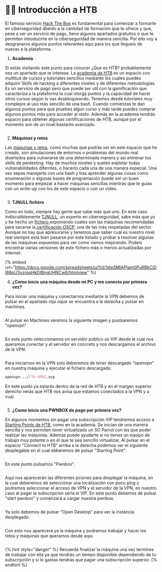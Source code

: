 # 👨🏫 Introducción a HTB

El famoso servicio [Hack The Box](https://www.hackthebox.com/) es fundamental para comenzar a formarte en ciberseguridad dbeido a la cantidad de formación que te ofrece y que, pese a ser un servicio de pago, tiene algunos apartados gratuitos o que te permiten introducirte en la ciberseguridad de manera sencilla. Por ello voy a desgranaros algunos puntos relevantes aqui para los que llegueís de nuevas a la plataforma.&#x20;

1. **Academia**

Si estás visitando este punto para conocer ¿Que es HTB? probablemente sea un apartado que te interese. La [academia de HTB](https://academy.hackthebox.com/) es un espacio con multitud de cursos y tutoriales sencillos mediante los cuales puedes adquirir Skills de hacking a diferentes niveles y de diferentes metodologías. Es un servicio de pago pero que puede ser util con la gamificación que caracteriza a la plataforma la cual otorga puntos y la capacidad de hacer otros cursos según lo vas desbloqueando. Tenemos desde tutoriales muy complejos al uso más sencillo de una bash. Cuando comienzas te dan algunos puntos para que pruebes algun curso y más tarde puedes comprar algunos puntos más para acceder al resto. Además en la academia tendrás espacio para obtener algunas certificaciones de HTB, aunque por el momento son de un nivel bastante avanzado.&#x20;

<figure><img src="../../.gitbook/assets/1 (12).png" alt=""><figcaption></figcaption></figure>

2. **Máquinas y retos**&#x20;

Las [máquinas y retos](https://app.hackthebox.com/login), como muchas que podrás ver en este espacio que he creado, son simulaciones de entornos o problemas del mundo real diseñados para vulnerarse de una determinada manera y así entrenar tus skills de pentesting. Hay de muchos niveles y suelen explotar todas vulnerabilidades diferntes, o hacerlo cada una de una manera especial. Una vez sepas manejarte con una bash y tras aprender algunas cosas como enumeración o algunas bases de programación puede ser un buen momento para empezar a hacer máquinas sencillas mientras que te guias con un write-up coo los de este espacio o con un video.&#x20;

<figure><img src="../../.gitbook/assets/3 (12).png" alt=""><figcaption></figcaption></figure>

3. **TJNULL fichero**

Como en todo, siempre hay gente que sabe más que uno. En este caso indiscutiblemente [TJNULL](https://github.com/tjnull), un experto en ciberseguridad, sabe más que yo y ha hecho un [fichero ](https://docs.google.com/spreadsheets/u/1/d/1dwSMIAPIam0PuRBkCiDI88pU3yzrqqHkDtBngUHNCw8/htmlview)exponiendo cuales son las máquinas recomendadas para sacarse la[ certificación OSCP](https://www.offsec.com/courses/pen-200/?utm\_campaign=Google-Ads\_Brand\_PPC\_PWK\_2020\_Update\_EUR\&utm\_medium=cpc\&utm\_source=google\&utm\_content=crid=649700848527\&utm\_term=kwd=oscp:cid-9267886936:kwd-304102459:dev-c:mt-b\&gclid=EAIaIQobChMIuIrk1JL5\_QIVmbfVCh0Lzw7HEAAYASAAEgIAR\_D\_BwE), una de las más respetadas del sector. Aunque no hay que apresurarse y tenemos que saber cual es nuestro nivel real siempre está bien pasarse por este listado y probar a resolver algunas de las máquinas expuestas para ver como vamos mejorando. Podeís encontrar varias versiones de este fichero más o menos actualizadas por internet.&#x20;

{% embed url="https://docs.google.com/spreadsheets/u/1/d/1dwSMIAPIam0PuRBkCiDI88pU3yzrqqHkDtBngUHNCw8/htmlview" %}

4. **¿Como inicio una máquina desde mi PC y me conecto por primera vez?**

Para iniciar una máquina y conectarnos mediante la VPN debemos de pulsar en el apartado rojo oque se encuentra a la derecha y pulsar en machines.&#x20;

<figure><img src="../../.gitbook/assets/2 (13).png" alt=""><figcaption></figcaption></figure>

Al pulsar en Machines veremos la siguiente imagen y puslsaremos "openvpn"&#x20;

<figure><img src="../../.gitbook/assets/3 (11).png" alt=""><figcaption></figcaption></figure>

En este punto seleccionamos un servidor público so VIP desde le cual nos queramos conectar y el servidor en concreto y nos descargamos el archivo de la VPN.&#x20;

<figure><img src="../../.gitbook/assets/11 (4).png" alt=""><figcaption></figcaption></figure>

Para iniciarnos en la VPN solo deberemos de tener descargado "openvpn" en nuestra máquina y ejecutar el fichero descargado.

```bash
openvpn ../[TU-VPN].ovp
```

En este punto ya estarás dentro de la red de HTB y en el margen superior derecho verás que HTB nos avisa que estamos conectados a la VPN y a cual.&#x20;

<figure><img src="../../.gitbook/assets/12 (5).png" alt=""><figcaption></figcaption></figure>

5. **¿Como inicio una PWNBOX de pago por primera vez?**

En algunos momentos sin pagar una subscripción VIP tendremos acceso a [Starting Points de HTB](https://help.hackthebox.com/en/articles/5185687-introduction-to-lab-access), como en la academia. Se inician de una manera sencilla y nos permiten tener virtualizado un SO Parrot con las que poder realizar las máquinas. Además puede ayudarte si no tienes un equipo de trabajo muy potente o en el que te sea sencillo virtualizar. Al pulsar en el espacio "Connect to HTB" arriba a la derecha podemos ver el siguiente desplegable en el cual deberemos de pulsar "Starting Point".

<figure><img src="../../.gitbook/assets/1 (10).png" alt=""><figcaption></figcaption></figure>

En este punto pulsamos "Pwnbox".

<figure><img src="../../.gitbook/assets/2 (10).png" alt=""><figcaption></figcaption></figure>

Aqui nos aparecerán las diferentes pciones para desplegar la máquina, en la cual deberemos de seleccionar una localización con poco ping y podremos seleccionar el acceso de VPN y el servidor de la VPN, en nuestro caso al pagar la subscripción sería el VIP.  En este punto debemos de pulsar "start pwnbox" y comenzará a cargar nuestra pwnbox.

<figure><img src="../../.gitbook/assets/5 (11).png" alt=""><figcaption></figcaption></figure>

Ya solo debemos de pulsar "Open Desktop" para ver la instancia desplegado.&#x20;

<figure><img src="../../.gitbook/assets/1 (11).png" alt=""><figcaption></figcaption></figure>

Con esto nos aparecerá ya la máquina y podremos trabajar y hacer los retos y máquinas que queramos desde aqui.&#x20;

<figure><img src="../../.gitbook/assets/1 (14).png" alt=""><figcaption></figcaption></figure>

{% hint style="danger" %}
Recuerda finalizar la máquina una vez termines de trabajar con ella ya que tendrás un tiempo disponible dependiendo de tu subscripción y si lo gastas tendrás que pagar una subscripción superior.&#x20;
{% endhint %}
